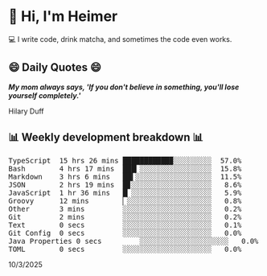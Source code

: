 # 👋 Hi, I'm Heimer

💻 I write code, drink matcha, and sometimes the code even works.

## 😄 Daily Quotes 😄

_**My mom always says, 'If you don't believe in something, you'll lose yourself completely.'**_

Hilary Duff



## 📊 Weekly development breakdown 📊

<pre>TypeScript  15 hrs 26 mins ███████████▉░░░░░░░░░  57.0%
Bash        4 hrs 17 mins  ███▎░░░░░░░░░░░░░░░░░  15.8%
Markdown    3 hrs 6 mins   ██▍░░░░░░░░░░░░░░░░░░  11.5%
JSON        2 hrs 19 mins  █▊░░░░░░░░░░░░░░░░░░░   8.6%
JavaScript  1 hr 36 mins   █▏░░░░░░░░░░░░░░░░░░░   5.9%
Groovy      12 mins        ▏░░░░░░░░░░░░░░░░░░░░   0.8%
Other       3 mins         ░░░░░░░░░░░░░░░░░░░░░   0.2%
Git         2 mins         ░░░░░░░░░░░░░░░░░░░░░   0.2%
Text        0 secs         ░░░░░░░░░░░░░░░░░░░░░   0.1%
Git Config  0 secs         ░░░░░░░░░░░░░░░░░░░░░   0.0%
Java Properties 0 secs         ░░░░░░░░░░░░░░░░░░░░░   0.0%
TOML        0 secs         ░░░░░░░░░░░░░░░░░░░░░   0.0%</pre>

10/3/2025